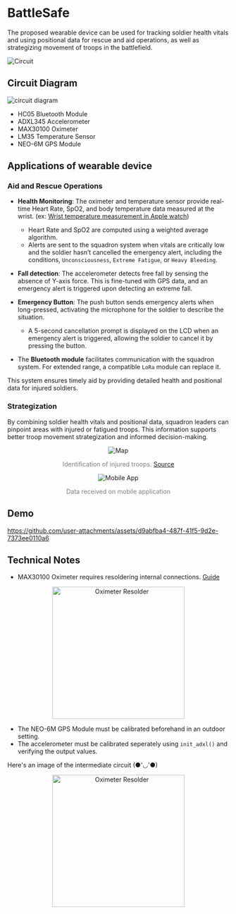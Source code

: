 # BattleSafe

The proposed wearable device can be used for tracking soldier health vitals and using positional data for rescue and aid operations,
as well as strategizing movement of troops in the battlefield.

![Circuit](./assets/circuit.jpg)

## Circuit Diagram

![circuit diagram](./assets/circuit-diagram.jpg)

- HC05 Bluetooth Module
- ADXL345 Accelerometer
- MAX30100 Oximeter
- LM35 Temperature Sensor
- NEO-6M GPS Module

## Applications of wearable device

### Aid and Rescue Operations
- **Health Monitoring**: The oximeter and temperature sensor provide real-time Heart Rate, SpO2, and body temperature data measured at the wrist. (ex: [Wrist temperature measurement in Apple watch](https://support.apple.com/en-us/102674))
    - Heart Rate and SpO2 are computed using a weighted average algorithm.
    - Alerts are sent to the squadron system when vitals are critically low and the soldier hasn’t cancelled the emergency alert, including the conditions, `Unconsciousness`, `Extreme Fatigue`, or `Heavy Bleeding`.

- **Fall detection**: The accelerometer detects free fall by sensing the absence of Y-axis force. This is fine-tuned with GPS data, and an emergency alert is triggered upon detecting an extreme fall.

- **Emergency Button**: The push button sends emergency alerts when long-pressed, activating the microphone for the soldier to describe the situation.
    - A 5-second cancellation prompt is displayed on the LCD when an emergency alert is triggered, allowing the soldier to cancel it by pressing the button.

- The **Bluetooth module** facilitates communication with the squadron system. For extended range, a compatible `LoRa` module can replace it.

This system ensures timely aid by providing detailed health and positional data for injured soldiers.

### Strategization

By combining soldier health vitals and positional data, squadron leaders can pinpoint areas with injured or fatigued troops. This information supports better troop movement strategization and informed decision-making.

<div align="center">
  <img src="./assets/teams.gif" alt="Map">
  <p style="color: grey;" align="center">Identification of injured troops. <a href="http://hardscrabblefarm.com/vn/combat-formations.html">Source</a></p>
</div>

<div align="center">
  <img  src="./assets/mobile-app.png" alt="Mobile App">
  <p style="color: grey;" align="center">Data received on mobile application</p>
</div>

## Demo

https://github.com/user-attachments/assets/d9abfba4-487f-41f5-9d2e-7373ee0110a6

## Technical Notes

- MAX30100 Oximeter requires resoldering internal connections. [Guide](https://lastminuteengineers.com/max30100-pulse-oximeter-heart-rate-sensor-arduino-tutorial/)

<p align="center"><img src="./assets/oxi-solder.jpg" alt="Oximeter Resolder" width="300"></p>


- The NEO-6M GPS Module must be calibrated beforehand in an outdoor setting.
- The accelerometer must be calibrated seperately using `init_adxl()` and verifying the output values.

Here's an image of the intermediate circuit (●'◡'●)

<p align="center"><img src="./assets/build.jpg" alt="Oximeter Resolder" width="300"></p>